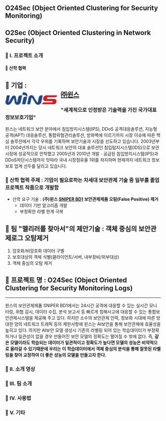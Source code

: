 ## **O24Sec** (Object Oriented Clustering for Security Monitoring)
## **O2Sec** (Object Oriented Clustering in Network Security)
### 🔶 I. 프로젝트 소개
#### 🔸 산학 협력
🔹 **기업** :   
<img align="left" width="180" height="60" src="./image/wins_logo.gif" href = "http://www.wins21.co.kr/company/company_020100.html"></img>
[㈜윈스](http://www.wins21.co.kr/company/company_020100.html)   
---   
### "세계적으로 인정받은 기술력을 가진 국가대표 정보보호기업"   

윈스는 네트워크 보안 분야에서 침입방지시스템(IPS), DDoS 공격대응솔루션, 지능형공격(APT) 대응솔루션, 통합위협관리솔루션, 방화벽에 이르기까지 시장 이슈에 따른 핵심 솔루션에서 각각 우위를 기록하며 보안기술과 시장을 선도하고 있습니다. 2003년부터 2004년까지는 당시 네트워크 보안의 대표 솔루션인 침입탐지시스템(IDS)으로 보안시장에 성공적으로 안착했고 2005년과 2010년 개발ㆍ공급된 침입방지시스템(IPS)과 DDoS차단시스템까지 잇따라 국내 시장점유율 1위를 차지하며 현재까지 네트워크 정보보호 업계 선두를 달리고 있습니다.   
   
### 🔸 산학 협력 주제 : 기업이 필요로하는 차세대 보안관제 기술 중 일부를 졸업프로젝트 작품으로 개발함   
  - 산학 요구 기술 : **(주)윈스 [SNIPER BD1](http://www.wins21.co.kr/product/product_030101.html?num=27) 보안관제제품 오탐(False Positive) 제거**   
    - 데이터 기반 알고리즘 개발
    - 부정확한 라벨 한계 극복   
## 🔹 팀 "멜리러를 찾아서"의 제안기술 : **객체 중심의 보안관제로그 오탐제거**   
  1. 암호화/비암호화 데이터 구별
  2. 보호대상의 객체 식별(클라이언트/서버, 내부장비/외부대상)
  3. 객체 중심의 오탐 제거   
  
## 🔹 프로젝트 명 : **O24Sec (Object Oriented Clustering for Security Monitoring Logs)**   
   
---
윈스의 보안관제제품 SNIPER BD1에서는 24시간 공격에 대응할 수 있는 실시간 모니터링, 위협 감시, 데이터 수집, 분석 보고서 등 빠르게 침해사고에 대응할 수 있는 통합보안관제시스템을 제공해 주고 있다. 하지만 소수의 보안관제 인력, 정보화 시대에 따른 방대한 양의 네트워크 트래픽 등의 제한사항에 윈스는 AI보안을 통해 보안관제에 효율성을 높히고 있다. 하지만 AI보안 모델 생성시 기존의 라벨링 되어 있는 학습데이터가 부정확하거나 일관성이 없을 경우 만들어진 보안 모델의 정확도는 떨어질 수 밖에 없다. 즉, **같은 모델이라도 학습되는 데이터가 일관적이고 정확도가 높다면 모델의 성능은 비약적으로 올라갈 수 있기때문에 우리는 이 학습데이터에서 객체 중심의 분석을 통해 잘못된 라벨링을 찾아 교정하여 더 좋은 성능의 모델을 만들고자 한다.**   

### 🔶 II. 소개 영상

### 🔶 III. 팀 소개

### 🔶 IV. 사용법

### 🔶 V. 기타
